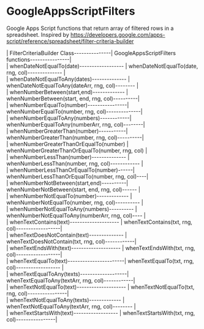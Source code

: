 # GoogleAppsScriptFilters
Google Apps Script functions that return array of filtered rows in a spreadsheet. Inspired by https://developers.google.com/apps-script/reference/spreadsheet/filter-criteria-builder

| FilterCriteriaBuilder Class---------------| GoogleAppsScriptFilters functions----------------|  
| whenDateNotEqualTo(date)------------------ | whenDateNotEqualTo(date, rng, col)-------------- |   
| whenDateNotEqualToAny(dates)-------------- | whenDateNotEqualToAny(dateArr, rng, col)-------- |   
| whenNumberBetween(start,end)------------- | whenNumberBetween(start, end, rng, col)----------|   
| whenNumberEqualTo(number)----------------| whenNumberEqualTo(number, rng, col)--------------|   
| whenNumberEqualToAny(numbers)------------| whenNumberEqualToAny(numberArr, rng, col)--------|   
| whenNumberGreaterThan(number)-----------| whenNumberGreaterThan(number, rng, col)----------|   
| whenNumberGreaterThanOrEqualTo(number) | whenNumberGreaterThanOrEqualTo(number, rng, col) |   
| whenNumberLessThan(number)-------------- | whenNumberLessThan(number, rng, col)------------ |   
| whenNumberLessThanOrEqualTo(number)------| whenNumberLessThanOrEqualTo(number, rng, col)----|   
| whenNumberNotBetween(start,end)----------| whenNumberNotBetween(start, end, rng, col)------ |   
| whenNumberNotEqualTo(number)------------- | whenNumberNotEqualTo(number, rng, col)---------- |   
| whenNumberNotEqualToAny(numbers)---------- | whenNumberNotEqualToAny(numberArr, rng, col)---- |   
| whenTextContains(text)-------------------- | whenTextContains(txt, rng, col)------------------|   
| whenTextDoesNotContain(text)-------------- | whenTextDoesNotContain(txt, rng, col)------------|   
| whenTextEndsWith(text)-------------------- | whenTextEndsWith(txt, rng, col)------------------|   
| whenTextEqualTo(text)-----------------------| whenTextEqualTo(txt, rng, col)------------------ |   
| whenTextEqualToAny(texts)-------------------| whenTextEqualToAny(textArr, rng, col)------------|   
| whenTextNotEqualTo(text)-------------------- | whenTextNotEqualTo(txt, rng, col)----------------|   
| whenTextNotEqualToAny(texts)------------- | whenTextNotEqualToAny(textArr, rng, col)-------- |   
| whenTextStartsWith(text)------------------ | whenTextStartsWith(txt, rng, col)----------------|   

